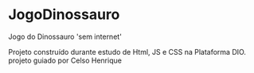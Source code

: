 # JogoDinossauro
Jogo do Dinossauro 'sem internet'

Projeto construído durante estudo de Html, JS e CSS na Plataforma DIO.
projeto guiado por Celso Henrique
